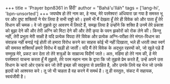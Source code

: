 +++
title = 'Prayer bpn8361 in हिंदी'
author = "Bahá'u'lláh"
tags = ['lang-hi', 'bpn-unsorted']
+++
जयघोष हो तेरे नाम का, हे नाथ, मेरे परमेश्वर! अंधियारा छा गया है समस्त भू पर और दुष्ट शक्तियों ने घेर लिया है सभी राष्ट्रो को। इसमें भी मैं देखता हूँ तेरे ही विवेक को और पाता हूँ तेरे विधान की चमक।
वे जो तुझसे दूर आवरण में लिपटे हैं, समझ लिया है उन्होंने कि शक्ति है उनमें तेरे प्रकाश को बुझा देने की और तेरी अग्नि को मिटा देने की और तेरी कृपा के पवन झकोरों को रोक लेने की। किन्तु नहीं, तेरी प्रभुता मेरी साक्षी है यदि प्रत्येक विपदा तेरे विवेक और प्रत्येक अग्नि-परीक्षा तेरे मंगल-विधान का संवाहक नहीं बनाई गई होती तो हमारा विरोध करने का साहस कोई भी नहीं दिखाता, भले ही धरती तथा स्वर्ग की समस्त शक्तियाँ हमारे विरोध में खड़ी हो जातीं। यदि मैं तेरे विवेक के अद्भुत रहस्यों को, जो खुले पड़े हैं सम्मुख मेरे, प्रकट कर देता तो तेरे शत्रुओं के साम्राज्य विदीर्ण जाते। अतः, महिमा हो तेरे नाम की, हे मेरे परमेश्वर! याचना करता हूँ मैं तुझसे, तेरे परम महान नाम के द्वारा कि जो तुझसे प्रेम करते हैं, उन्हें अपने उस विधान के चारो ओर एकत्र कर जो तेरी इच्छा की सद्कृपा से प्रवाहित है, और उनके लिये वह भेज जो उनके हृदयों को आश्वस्त करे।
तू जो भी चाहता है वह करने में समर्थ है। तू ही वस्तुतः, संकट में सहायक, स्वयंजीवी है।

